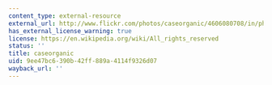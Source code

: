 ```yaml
---
content_type: external-resource
external_url: http://www.flickr.com/photos/caseorganic/4606080708/in/photostream/
has_external_license_warning: true
license: https://en.wikipedia.org/wiki/All_rights_reserved
status: ''
title: caseorganic
uid: 9ee47bc6-390b-42ff-889a-4114f9326d07
wayback_url: ''
---
```

